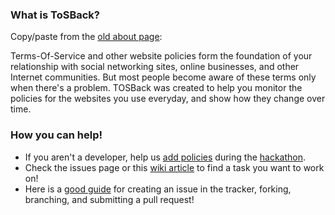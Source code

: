 [1]: https://www.eff.org/deeplinks/2013/01/campus-party-hackathon-making-rule-contribution-tosback "Contributing Rules to ToSBack"
[2]: https://www.eff.org/deeplinks/2013/01/campus-party-brazil-hackathon-liberty-enhancing-tech-project-tosback "Campus Party Hackathon"
[3]: http://www.tosback.org/about.php "The old version of ToSBack"
[4]: https://github.com/tosdr/ToSBack3/wiki/Help-Us-Develop-the-New-ToSBack! "Help us develop ToSBack!"
[5]: http://gun.io/blog/how-to-github-fork-branch-and-pull-request/ "How to branch and submit a pull request"

### What is ToSBack?

Copy/paste from the [old about page][3]:

Terms-Of-Service and other website policies form the foundation of your relationship with social networking sites, online businesses, and other Internet communities. But most people become aware of these terms only when there's a problem. TOSBack was created to help you monitor the policies for the websites you use everyday, and show how they change over time.

### How you can help!

* If you aren't a developer, help us [add policies][1] during the [hackathon][2].
* Check the issues page or this [wiki article][4] to find a task you want to work on!
* Here is a [good guide][5] for creating an issue in the tracker, forking, branching, and submitting a pull request!